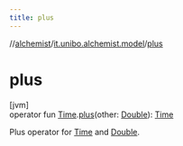 ```yaml
---
title: plus
---
```

//[alchemist](../../index.html)/[it.unibo.alchemist.model](index.html)/[plus](plus.html)



# plus



[jvm]\
operator fun [Time](../it.unibo.alchemist.model.interfaces/-time/index.html).[plus](plus.html)(other: [Double](https://kotlinlang.org/api/latest/jvm/stdlib/kotlin/-double/index.html)): [Time](../it.unibo.alchemist.model.interfaces/-time/index.html)



Plus operator for [Time](../it.unibo.alchemist.model.interfaces/-time/index.html) and [Double](https://kotlinlang.org/api/latest/jvm/stdlib/kotlin/-double/index.html).




